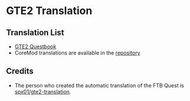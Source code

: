 # GTE2 Translation
## Translation List

- [GTE2 Questbook](./buildtools/qeustbook/README.md)
- CoreMod translations are available in the [repository](https://github.com/GTModpackTeam/GTExpert-Core)

## Credits

- The person who created the automatic translation of the FTB Quest is [spx01/gte2-translation](https://github.com/spx01/gte2-translation).
